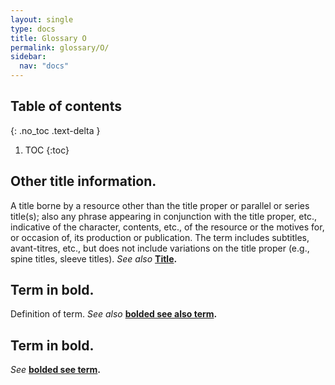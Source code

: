 ```yaml
---
layout: single
type: docs
title: Glossary O
permalink: glossary/O/
sidebar:
  nav: "docs"
---
```


## Table of contents
{: .no_toc .text-delta }

1. TOC
{:toc}


## **Other title information.**  
A title borne by a resource other than the title proper or parallel or series title(s); also any phrase appearing in conjunction with the title proper, etc., indicative of the character, contents, etc., of the resource or the motives for, or occasion of, its production or publication. The term includes subtitles, avant-titres, etc., but does not include variations on the title proper (e.g., spine titles, sleeve titles). *See also* **[Title](/DCRMR/glossary/T/#Title).**

## **Term in bold.** 
Definition of term. *See also* **[bolded see also term](/DCRMR/glossary/Letter/#bolded-see-also-term).**

## **Term in bold.**
*See* **[bolded see term](/DCRMR/glossary/Letter/#bolded-see-also-term).**